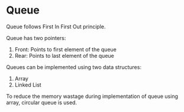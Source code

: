 # Queue
Queue follows First In First Out principle.

Queue has two pointers:
1. Front: Points to first element of the queue
2. Rear: Points to last element of the queue

Queues can be implemented using two data structures:
1. Array
2. Linked List

To reduce the memory wastage during implementation of queue using array, circular queue is used.
